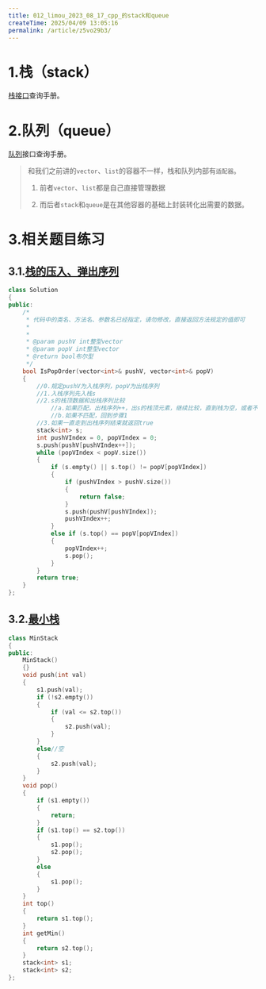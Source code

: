 ```yaml
---
title: 012_limou_2023_08_17_cpp_的stack和queue
createTime: 2025/04/09 13:05:16
permalink: /article/z5vo29b3/
---
```

# 1.栈（stack）

[栈接口](https://legacy.cplusplus.com/reference/stack/stack/)查询手册。

# 2.队列（queue）

[队列](https://legacy.cplusplus.com/reference/queue/queue/)接口查询手册。

> 和我们之前讲的`vector`、`list`的容器不一样，栈和队列内部有`适配器`。
> 
> 1. 前者`vector`、`list`都是自己直接管理数据
> 
> 2. 而后者`stack`和`queue`是在其他容器的基础上封装转化出需要的数据。

# 3.相关题目练习

## 3.1.[栈的压入、弹出序列](https://www.nowcoder.com/practice/d77d11405cc7470d82554cb392585106?tpId=13&tqId=11174&ru=/exam/oj)

```c++
class Solution
{
public:
    /*
     * 代码中的类名、方法名、参数名已经指定，请勿修改，直接返回方法规定的值即可
     *
     *
     * @param pushV int整型vector
     * @param popV int整型vector
     * @return bool布尔型
     */
    bool IsPopOrder(vector<int>& pushV, vector<int>& popV)
    {
        //0.规定pushV为入栈序列，popV为出栈序列
        //1.入栈序列先入栈s
        //2.s的栈顶数据和出栈序列比较
            //a.如果匹配，出栈序列++，出s的栈顶元素，继续比较，直到栈为空，或者不匹配，回到1步骤
            //b.如果不匹配，回到步骤1
        //3.如果一直走到出栈序列结束就返回true
        stack<int> s;
        int pushVIndex = 0, popVIndex = 0;
        s.push(pushV[pushVIndex++]);
        while (popVIndex < popV.size())
        {
            if (s.empty() || s.top() != popV[popVIndex])
            {
                if (pushVIndex > pushV.size())
                {
                    return false;
                }
                s.push(pushV[pushVIndex]);
                pushVIndex++;
            }
            else if (s.top() == popV[popVIndex])
            {
                popVIndex++;
                s.pop();
            }
        }
        return true;
    }
};
```

## 3.2.[最小栈](https://leetcode.cn/problems/min-stack/)

```c++
class MinStack
{
public:
    MinStack()
    {}
    void push(int val)
    {
        s1.push(val);
        if (!s2.empty())
        {
            if (val <= s2.top())
            {
                s2.push(val);
            }
        }
        else//空
        {
            s2.push(val);
        }
    }
    void pop()
    {
        if (s1.empty())
        {
            return;
        }
        if (s1.top() == s2.top())
        {
            s1.pop();
            s2.pop();
        }
        else
        {
            s1.pop();
        }
    }
    int top()
    {
        return s1.top();
    }
    int getMin()
    {
        return s2.top();
    }
    stack<int> s1;
    stack<int> s2;
};
```

